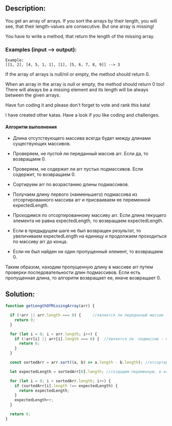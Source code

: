 
## Description:

You get an array of arrays.
If you sort the arrays by their length, you will see, that their length-values are consecutive.
But one array is missing!

You have to write a method, that return the length of the missing array.

### Examples (input --> output):

```
Example:
[[1, 2], [4, 5, 1, 1], [1], [5, 6, 7, 8, 9]] --> 3
```

If the array of arrays is null/nil or empty, the method should return 0.

When an array in the array is null or empty, the method should return 0 too!
There will always be a missing element and its length will be always between the given arrays.

Have fun coding it and please don't forget to vote and rank this kata!

I have created other katas. Have a look if you like coding and challenges.

#### Алгоритм выполнения

- Длина отсутствующего массива всегда будет между длинами существующих массивов.


- Проверяем, не пустой ли переданный массив arr. Если да, то возвращаем 0.

- Проверяем, не содержит ли arr пустых подмассивов. Если содержит, то возвращаем 0.

- Сортируем arr по возрастанию длины подмассивов.

- Получаем длину первого (наименьшего) подмассива из отсортированного массива arr и присваиваем ее переменной expectedLength.

- Проходимся по отсортированному массиву arr. Если длина текущего элемента не равна expectedLength, то возвращаем expectedLength.

- Если в предыдущем шаге не был возвращен результат, то увеличиваем expectedLength на единицу и продолжаем проходиться по массиву arr до конца.

- Если не был найден ни один пропущенный элемент, то возвращаем 0.

Таким образом, находим пропущенную длину в массиве arr путем проверки последовательности длин подмассивов.
Если есть пропущенная длина, то алгоритм возвращает ее, иначе возвращает 0.


## Solution:
```javascript
function getLengthOfMissingArray(arr) {

  if (!arr || arr.length === 0) {     //является ли переданный массив - null / пустым.
    return 0;
  }

  for (let i = 0; i < arr.length; i++) {
    if (!arr[i] || arr[i].length === 0) {  //является ли  подмассив - null / пустым.
      return 0;
    }
  }

  const sortedArr = arr.sort((a, b) => a.length - b.length); //отсортируем массив по длинне подмассивов

  let expectedLength = sortedArr[0].length; //создадим переменную, в которой будет ожидаемая (самая меньшая длинна массива)

  for (let i = 0; i < sortedArr.length; i++) {
    if (sortedArr[i].length !== expectedLength) {
      return expectedLength;
    }
    expectedLength++;
  }

  return 0;
}


```